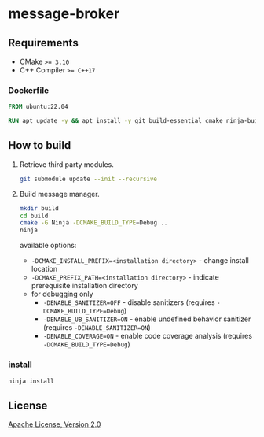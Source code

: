 # message-broker


## Requirements

- CMake `>= 3.10`
- C++ Compiler `>= C++17`

### Dockerfile

```dockerfile
FROM ubuntu:22.04

RUN apt update -y && apt install -y git build-essential cmake ninja-build 
```

## How to build

1. Retrieve third party modules.

   ```sh
   git submodule update --init --recursive
   ```

2. Build message manager.

   ```sh
   mkdir build
   cd build
   cmake -G Ninja -DCMAKE_BUILD_TYPE=Debug ..
   ninja
   ```

   available options:
     - `-DCMAKE_INSTALL_PREFIX=<installation directory>` - change install location
     - `-DCMAKE_PREFIX_PATH=<installation directory>` - indicate prerequisite installation directory
     - for debugging only
       - `-DENABLE_SANITIZER=OFF` - disable sanitizers (requires `-DCMAKE_BUILD_TYPE=Debug`)
       - `-DENABLE_UB_SANITIZER=ON` - enable undefined behavior sanitizer (requires `-DENABLE_SANITIZER=ON`)
       - `-DENABLE_COVERAGE=ON` - enable code coverage analysis (requires `-DCMAKE_BUILD_TYPE=Debug`)

### install

```sh
ninja install
```

## License

[Apache License, Version 2.0](http://www.apache.org/licenses/LICENSE-2.0)
